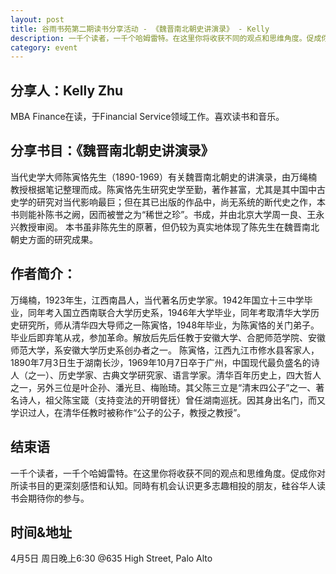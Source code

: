 ```yaml
---
layout: post
title: 谷雨书苑第二期读书分享活动 - 《魏晋南北朝史讲演录》 - Kelly
description: 一千个读者，一千个哈姆雷特。在这里你将收获不同的观点和思维角度。促成你对所读书目的更深刻感悟和认知。同時有机会认识更多志趣相投的朋友，硅谷华人读书会期待你的参与。
category: event
---
```


## 分享人：Kelly Zhu
MBA Finance在读，于Financial Service领域工作。喜欢读书和音乐。

## 分享书目：《魏晋南北朝史讲演录》
当代史学大师陈寅恪先生（1890-1969）有关魏晋南北朝史的讲演录，由万绳楠教授根据笔记整理而成。陈寅恪先生研究史学至勤，著作甚富，尤其是其中国中古史学的研究对当代影响最巨；但在其已出版的作品中，尚无系统的断代史之作，本书则能补陈书之阙，因而被誉之为“稀世之珍”。书成，并由北京大学周一良、王永兴教授审阅。
本书虽非陈先生的原著，但仍较为真实地体现了陈先生在魏晋南北朝史方面的研究成果。

## 作者简介：
万绳楠，1923年生，江西南昌人，当代著名历史学家。1942年国立十三中学毕业，同年考入国立西南联合大学历史系，1946年大学毕业，同年考取清华大学历史研究所，师从清华四大导师之一陈寅恪，1948年毕业，为陈寅恪的关门弟子。毕业后即弃笔从戎，参加革命。解放后先后任教于安徽大学、合肥师范学院、安徽师范大学，系安徽大学历史系创办者之一。
陈寅恪，江西九江市修水县客家人，1890年7月3日生于湖南长沙，1969年10月7日卒于广州，中国现代最负盛名的诗人（之一）、历史学家、古典文学研究家、语言学家。清华百年历史上，四大哲人之一，另外三位是叶企孙、潘光旦、梅贻琦。其父陈三立是“清末四公子”之一、著名诗人，祖父陈宝箴（支持变法的开明督抚）曾任湖南巡抚。因其身出名门，而又学识过人，在清华任教时被称作“公子的公子，教授之教授”。

## 结束语
一千个读者，一千个哈姆雷特。在这里你将收获不同的观点和思维角度。促成你对所读书目的更深刻感悟和认知。同時有机会认识更多志趣相投的朋友，硅谷华人读书会期待你的参与。

## 时间&地址
4月5日 周日晚上6:30 
@635 High Street, Palo Alto

